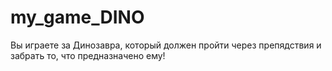 # my_game_DINO
Вы играете за Динозавра, который должен пройти через препядствия и забрать то, что предназначено ему!

